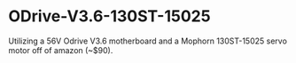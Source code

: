 # ODrive-V3.6-130ST-15025

Utilizing a 56V Odrive V3.6 motherboard and a Mophorn 130ST-15025 servo motor off of amazon (~$90). 
